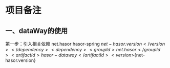 # 项目备注
## 一、dataWay的使用
第一步：引入相关依赖
    <!--dataWay-->
    <dependency>
        <groupId>net.hasor</groupId>
        <artifactId>hasor-spring</artifactId>
        <version>${net-hasor.version}</version>
    </dependency>
    <dependency>
        <groupId>net.hasor</groupId>
        <artifactId>hasor-dataway</artifactId>
        <version>${net-hasor.version}</version>
    </dependency>

